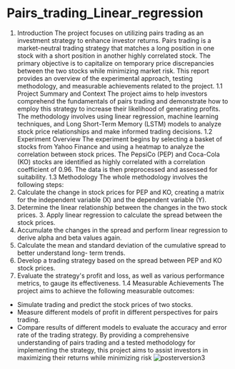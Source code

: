 # Pairs_trading_Linear_regression
1. Introduction
The project focuses on utilizing pairs trading as an investment strategy to enhance investor returns. Pairs trading is a market-neutral trading strategy that matches a long position in one stock with a short position in another highly correlated stock. The primary objective is to capitalize on temporary price discrepancies between the two stocks while minimizing market risk. This report provides an overview of the experimental approach, testing methodology, and measurable achievements related to the project.
1.1 Project Summary and Context
The project aims to help investors comprehend the fundamentals of pairs trading and demonstrate how to employ this strategy to increase their likelihood of generating profits. The methodology involves using linear regression, machine learning techniques, and Long Short-Term Memory (LSTM) models to analyze stock price relationships and make informed trading decisions.
1.2 Experiment Overview
The experiment begins by selecting a basket of stocks from Yahoo Finance and using a heatmap to analyze the correlation between stock prices. The PepsiCo (PEP) and Coca-Cola (KO) stocks are identified as highly correlated with a correlation coefficient of 0.96. The data is then preprocessed and assessed for suitability.
1.3 Methodology
The whole methodology involves the following steps:
1. Calculate the change in stock prices for PEP and KO, creating a matrix for the independent variable (X) and the dependent variable (Y).
2. Determine the linear relationship between the changes in the two stock prices. 3. Apply linear regression to calculate the spread between the stock prices.
4. Accumulate the changes in the spread and perform linear regression to derive alpha and beta values again.
5. Calculate the mean and standard deviation of the cumulative spread to better understand long- term trends.
6. Develop a trading strategy based on the spread between PEP and KO stock prices.
7. Evaluate the strategy's profit and loss, as well as various performance metrics, to gauge its effectiveness.
1.4 Measurable Achievements
The project aims to achieve the following measurable outcomes:
- Simulate trading and predict the stock prices of two stocks.
- Measure different models of profit in different perspectives for pairs trading.
- Compare results of different models to evaluate the accuracy and error rate of the trading strategy.
By providing a comprehensive understanding of pairs trading and a tested methodology for implementing the strategy, this project aims to assist investors in maximizing their returns while minimizing risk
![posterversion3](https://user-images.githubusercontent.com/62050298/234886062-21a2f071-1c23-4662-93d0-035f5386cef7.png)
